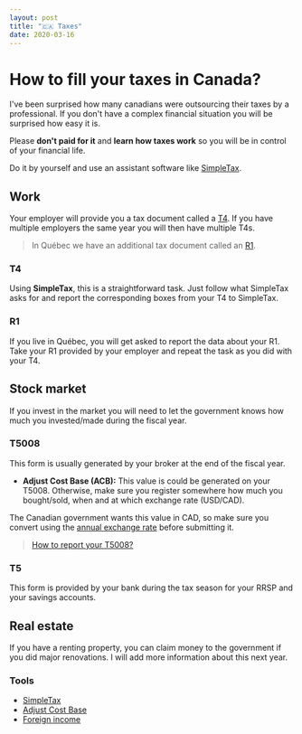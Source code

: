 ```yaml
---
layout: post
title: "🇨🇦 Taxes"
date: 2020-03-16
---
```


# How to fill your taxes in Canada?

I've been surprised how many canadians were outsourcing their taxes by a professional. If you don't have a complex financial situation you will be surprised how easy it is.

Please **don't paid for it** and **learn how taxes work** so you will be in control of your financial life.

Do it by yourself and use an assistant software like [SimpleTax](https://help.simpletax.ca/questions/how-to-use).

## Work

Your employer will provide you a tax document called a [T4](https://www.canada.ca/en/revenue-agency/services/forms-publications/forms/t4.html). If you have multiple employers the same year you will then have multiple T4s.

> In Québec we have an additional tax document called an [R1](https://www.revenuquebec.ca/en/online-services/forms-and-publications/current-details/rl-1-t/).

### T4

Using **SimpleTax**, this is a straightforward task. Just follow what SimpleTax asks for and report the corresponding boxes from your T4 to SimpleTax.

### R1

If you live in Québec, you will get asked to report the data about your R1. Take your R1 provided by your employer and repeat the task as you did with your T4.

## Stock market

If you invest in the market you will need to let the government knows how much you invested/made during the fiscal year.

### T5008

This form is usually generated by your broker at the end of the fiscal year.

- **Adjust Cost Base (ACB):** This value is could be generated on your T5008. Otherwise, make sure you register somewhere how much you bought/sold, when and at which exchange rate (USD/CAD).

The Canadian government wants this value in CAD, so make sure you convert using the [annual exchange rate](https://help.simpletax.ca/questions/annual-exchange-rates) before submitting it.

> [How to report your T5008?](https://help.simpletax.ca/questions/t5008-slip)

### T5

This form is provided by your bank during the tax season for your RRSP and your savings accounts.

## Real estate

If you have a renting property, you can claim money to the government if you did major renovations. I will add more information about this next year.

### Tools

- [SimpleTax](https://simpletax.ca/)
- [Adjust Cost Base](https://www.adjustedcostbase.ca/)
- [Foreign income](https://help.simpletax.ca/questions/foreign-employment-income)
